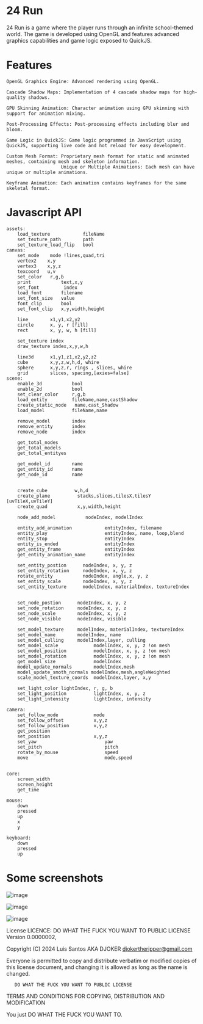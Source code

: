 
# 24 Run

24 Run is a game where the player runs through an infinite school-themed world. The game is developed using OpenGL and features advanced graphics capabilities and game logic exposed to QuickJS.

# Features
    OpenGL Graphics Engine: Advanced rendering using OpenGL.
    
    Cascade Shadow Maps: Implementation of 4 cascade shadow maps for high-quality shadows.
    
    GPU Skinning Animation: Character animation using GPU skinning with support for animation mixing.
    
    Post-Processing Effects: Post-processing effects including blur and bloom.
    
    Game Logic in QuickJS: Game logic programmed in JavaScript using QuickJS, supporting live code and hot reload for easy development.
    
    Custom Mesh Format: Proprietary mesh format for static and animated meshes, containing mesh and skeleton information.
                        Unique or Multiple Animations: Each mesh can have unique or multiple animations.
                        
    Keyframe Animation: Each animation contains keyframes for the same skeletal format.

# Javascript API
    
    assets:
        load_texture            fileName
        set_texture_path        path
        set_texture_load_flip   bool
    canvas:
        set_mode    mode !lines,quad,tri 
        vertex2    x,y
        vertex3    x,y,z
        texcoord   u,v 
        set_color   r,g,b
        print           text,x,y 
        set_font         index 
        load_font       filename
        set_font_size   value
        font_clip       bool
        set_font_clip   x,y,width,height
    
        line        x1,y1,x2,y2
        circle      x, y, r [fill]
        rect        x, y, w, h [fill]
       
        set_texture index 
        draw_texture index,x,y,w,h   
    
        line3d      x1,y1,z1,x2,y2,z2
        cube        x,y,z,w,h,d, whire
        sphere      x,y,z,r, rings , slices, whire
        grid        slices, spacing,[axies=false]
    scene:
        enable_3d           bool 
        enable_2d           bool
        set_clear_color     r,g,b
        load_entity         fileName,name,castShadow
        create_static_node   name,cast_Shadow
        load_model          fileName,name
    
        remove_model        index
        remove_entity       index
        remove_node         index 
    
        get_total_nodes     
        get_total_models
        get_total_entityes
    
        get_model_id        name 
        get_entity_id       name 
        get_node_id         name 

    
        create_cube          w,h,d
        create_plane          stacks,slices,tilesX,tilesY [uvTileX,uvTileY] 
        create_quad           x,y,width,height

        node_add_model           nodeIndex, modelIndex  
        
        entity_add_animation            entityIndex, filename
        entity_play                     entityIndex, name, loop,blend
        entity_stop                     entityIndex
        entity_is_ended                 entityIndex
        get_entity_frame                entityIndex
        get_entity_animation_name       entityIndex
    
        set_entity_postion      nodeIndex, x, y, z
        set_entity_rotation     nodeIndex, x, y, z
        rotate_entity           nodeIndex, angle,x, y, z
        set_entity_scale        nodeIndex, x, y, z
        set_entity_texture      modelIndex, materialIndex, textureIndex
    
    
        set_node_postion      nodeIndex, x, y, z
        set_node_rotation     nodeIndex, x, y, z
        set_node_scale        nodeIndex, x, y, z
        set_node_visible      nodeIndex, visible

        set_model_texture     modelIndex, materialIndex, textureIndex
        set_model_name        modelIndex, name
        set_model_culling     modelIndex,layer, culling
        set_model_scale             modelIndex, x, y, z !on mesh 
        set_model_position          modelIndex, x, y, z !on mesh
        set_model_rotation          modelIndex, x, y, z !on mesh
        get_model_size              modelIndex 
        model_update_normals        modelIndex,mesh
        model_update_smoth_normals modelIndex,mesh,angleWeighted
        scale_model_texture_coords  modelIndex,layer, x,y
    
        set_light_color lightIndex, r, g, b
        set_light_position          lightIndex, x, y, z
        set_light_intensity         lightIndex, intensity

    camera:
        set_follow_mode             mode 
        set_follow_offset           x,y,z
        set_follow_position         x,y,z
        get_position                
        set_position                x,y,z
        set_yaw                         yaw
        set_pitch                       pitch
        rotate_by_mouse                 speed 
        move                            mode,speed
    
    
    core:
        screen_width 
        screen_height 
        get_time 
    
    mouse:
        down 
        pressed
        up 
        x
        y
    
    keyboard:
        down 
        pressed
        up 


# Some screenshots
![image](images/1.png)

![image](images/2.png)

![image](images/2.png)

License
LICENCE: DO WHAT THE FUCK YOU WANT TO PUBLIC LICENSE Version 0.0000002,

Copyright (C) 2024 Luis Santos AKA DJOKER djokertheripper@gmail.com

Everyone is permitted to copy and distribute verbatim or modified copies of this license document, and changing it is allowed as long as the name is changed.

       DO WHAT THE FUCK YOU WANT TO PUBLIC LICENSE
TERMS AND CONDITIONS FOR COPYING, DISTRIBUTION AND MODIFICATION

You just DO WHAT THE FUCK YOU WANT TO.
